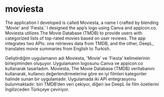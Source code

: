 # moviesta

 The application I developed is called Moviesta, a name I crafted by blending 'Movie' and 'Fiesta.' I designed the app’s logo using Canva and appicon.co. Moviesta utilizes The Movie Database (TMDB) to provide users with categorized lists of top-rated movies based on user reviews. The app integrates two APIs: one retrieves data from TMDB, and the other, DeepL, translates movie summaries from English to Turkish.



 Geliştirdiğim uygulamanın adı Moviesta, 'Movie' ve 'Fiesta' kelimelerinin birleşiminden oluşuyor. Uygulamanın logosunu Canva ve appicon.co kullanarak tasarladım. Moviesta, The Movie Database (TMDB) veritabanını kullanarak, kullanıcı değerlendirmelerine göre en iyi filmleri kategoriler halinde sunan bir uygulamadır. Uygulamada iki API entegrasyonu bulunmaktadır: biri TMDB’den veri çekiyor, diğeri ise DeepL ile film özetlerini İngilizceden Türkçeye çeviriyor.
